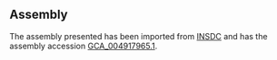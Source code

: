 
Assembly
--------

The assembly presented has been imported from 
[INSDC](http://www.insdc.org) and has the assembly accession
[GCA\_004917965.1](http://www.ebi.ac.uk/ena/data/view/GCA_004917965.1).

